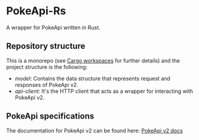 # PokeApi-Rs
A wrapper for PokeApi written in Rust.

## Repository structure

This is a monorepo (see [Cargo workspaces](https://pokeapi.co/docs/v2#info) for further details) and the project structure is the following:

- _model_: Contains the data structure that represents request and responses of PokeApi v2.
- _api-client_: It's the HTTP client that acts as a wrapper for interacting with PokeApi v2.

## PokeApi specifications

The documentation for PokeApi v2 can be found here: [PokeApi v2 docs](https://pokeapi.co/docs/v2#info)

